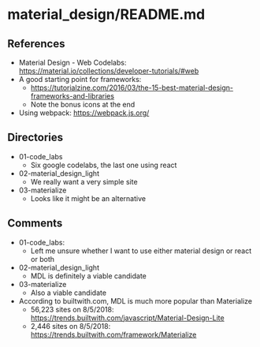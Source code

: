 
# material_design/README.md

## References

- Material Design - Web Codelabs: https://material.io/collections/developer-tutorials/#web
- A good starting point for frameworks:
  - https://tutorialzine.com/2016/03/the-15-best-material-design-frameworks-and-libraries
  - Note the bonus icons at the end
- Using webpack: https://webpack.js.org/

## Directories

- 01-code_labs
  - Six google codelabs, the last one using react
- 02-material_design_light
  - We really want a very simple site
- 03-materialize
  - Looks like it might be an alternative

## Comments

- 01-code_labs:
  - Left me unsure whether I want to use either material design or react or both
- 02-material_design_light
  - MDL is definitely a viable candidate
- 03-materialize
  - Also a viable candidate
- According to builtwith.com, MDL is much more popular than Materialize
  - 56,223 sites on 8/5/2018: https://trends.builtwith.com/javascript/Material-Design-Lite
  - 2,446 sites on 8/5/2018: https://trends.builtwith.com/framework/Materialize

